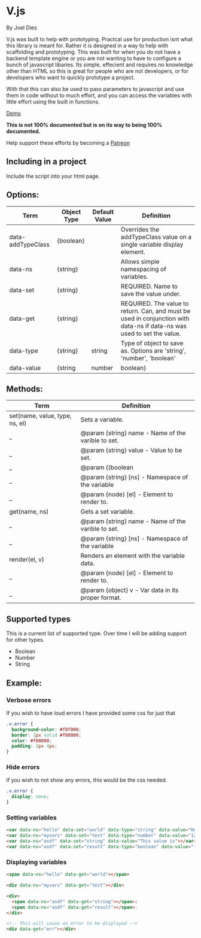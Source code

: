 # V.js
By Joel Dies

V.js was built to help with prototyping. Practcal use for production isnt what this library is meant for. Rather it is designed in a way to help with scaffolding and prototyping. This was built for when you do not have a backend template engine or you are not wanting to have to configure a bunch of javascript libaries. Its simple, effecient and requires no knowledge other than HTML so this is great for people who are not developers, or for developers who want to quickly prototype a project.

With that this can also be used to pass parameters to javascript and use them in code without to much effort, and you can access the variables with little effort using the built in functions.

[Demo](http://codepen.io/phreaknation/pen/XRgZNX?editors=1000)


**This is not 100% documented but is on its way to being 100% documented.**

Help support these efforts by becoming a [Patreon](https://www.patreon.com/diesoft)

## Including in a project
Include the script into your html page.



## Options:

Term | Object Type | Default Value | Definition
--- | --- | --- | ---
data-addTypeClass | {boolean} |  | Overrides the addTypeClass value on a single variable display element.
data-ns | {string} |  | Allows simple namespacing of variables.
data-set | {string} |  | REQUIRED. Name to save the value under.
data-get | {string} |  | REQUIRED. The value to return. Can, and must be used in conjunction with data-ns if data-ns was used to set the value.
data-type | {string} | string | Type of object to save as. Options are 'string', 'number', 'boolean'
data-value | {string|number|boolean} |  | Value to save. Not required.



## Methods:
Term | Definition
--- | ---
set(name, value, type, ns, el) | Sets a variable.
_ | @param {string} name - Name of the varible to set.
_ | @param {string} value - Value to be set.
_ | @param {(boolean|number|string)} [type=string] - description
_ | @param {string} [ns] - Namespace of the variable
_ | @param {node} [el] - Element to render to.
get(name, ns) | Gets a set variable.
_ | @param {string} name - Name of the varible to set.
_ | @param {string} [ns] - Namespace of the variable
render(el, v) | Renders an element with the variable data.
_ | @param {node} [el] - Element to render to.
_ | @param {object} v - Var data in its proper format.



## Supported types
This is a current list of supported type. Over time I will be adding support for other types.
* Boolean
* Number
* String



## Example:

### Verbose errors
If you wish to have loud errors I have provided some css for just that
```css
.v.error {
  background-color: #f0f000;
  border: 2px solid #f00000;
  color: #f00000;
  padding: 2px 4px;
}
```
### Hide errors
If you wish to not show any errors, this would be the css needed.
```css
.v.error {
  display: none;
}
```

### Setting variables

```html
<var data-ns="hello" data-set="world" data-type="string" data-value="Hello World"></var>
<var data-ns="myvars" data-set="test" data-type="number" data-value="12345"></var>
<var data-ns="asdf" data-set="string" data-value="This value is"></var>
<var data-ns="asdf" data-set="result" data-type="boolean" data-value="false"></var>
```

### Displaying variables

```html
<span data-ns="hello" data-get="world"></span>

<div data-ns="myvars" data-get="test"></div>

<div>
  <span data-ns="asdf" data-get="string"></span>: 
  <span data-ns="asdf" data-get="result"></span>.
</div>

<!-- This will cause an error to be displayed -->
<div data-get="err"></div>
```
